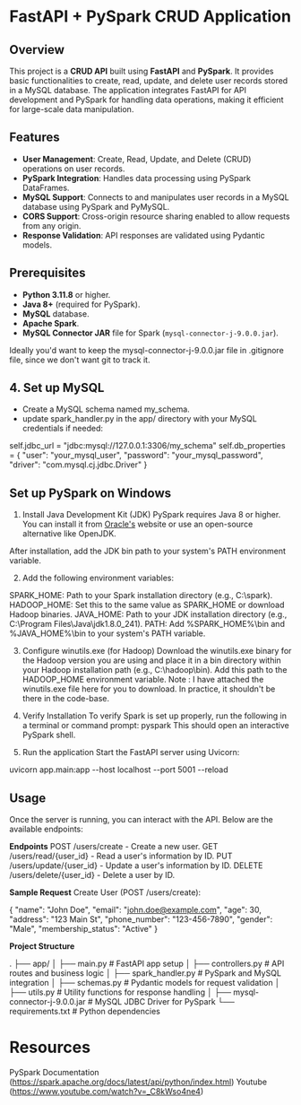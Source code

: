 # FastAPI + PySpark CRUD Application

## Overview

This project is a **CRUD API** built using **FastAPI** and **PySpark**. It provides basic functionalities to create, read, update, and delete user records stored in a MySQL database. The application integrates FastAPI for API development and PySpark for handling data operations, making it efficient for large-scale data manipulation.

## Features

- **User Management**: Create, Read, Update, and Delete (CRUD) operations on user records.
- **PySpark Integration**: Handles data processing using PySpark DataFrames.
- **MySQL Support**: Connects to and manipulates user records in a MySQL database using PySpark and PyMySQL.
- **CORS Support**: Cross-origin resource sharing enabled to allow requests from any origin.
- **Response Validation**: API responses are validated using Pydantic models.

## Prerequisites

- **Python 3.11.8** or higher.
- **Java 8+** (required for PySpark).
- **MySQL** database.
- **Apache Spark**.
- **MySQL Connector JAR** file for Spark (`mysql-connector-j-9.0.0.jar`).

Ideally you'd want to keep the mysql-connector-j-9.0.0.jar file in .gitignore file, since we don't want git to track it.

## 4. Set up MySQL
- Create a MySQL schema named my_schema.
- update spark_handler.py in the app/ directory with your MySQL credentials if needed:

self.jdbc_url = "jdbc:mysql://127.0.0.1:3306/my_schema"
self.db_properties = {
    "user": "your_mysql_user",
    "password": "your_mysql_password",
    "driver": "com.mysql.cj.jdbc.Driver"
}


## Set up PySpark on Windows

1. Install Java Development Kit (JDK)
PySpark requires Java 8 or higher. You can install it from [Oracle's](https://www.oracle.com/java/technologies/javase-downloads.html) website or use an open-source alternative like OpenJDK.

After installation, add the JDK bin path to your system's PATH environment variable.

2. Add the following environment variables:

SPARK_HOME: Path to your Spark installation directory (e.g., C:\spark).
HADOOP_HOME: Set this to the same value as SPARK_HOME or download Hadoop binaries.
JAVA_HOME: Path to your JDK installation directory (e.g., C:\Program Files\Java\jdk1.8.0_241).
PATH: Add %SPARK_HOME%\bin and %JAVA_HOME%\bin to your system's PATH variable.

3. Configure winutils.exe (for Hadoop)
Download the winutils.exe binary for the Hadoop version you are using and place it in a bin directory within your Hadoop installation path (e.g., C:\hadoop\bin). Add this path to the HADOOP_HOME environment variable.
Note : I have attached the winutils.exe file here for you to download. In practice, it shouldn't be there in the code-base.

4. Verify Installation
To verify Spark is set up properly, run the following in a terminal or command prompt:
    pyspark
This should open an interactive PySpark shell.

5. Run the application
Start the FastAPI server using Uvicorn:

uvicorn app.main:app --host localhost --port 5001 --reload

## Usage
Once the server is running, you can interact with the API. Below are the available endpoints:

**Endpoints**
POST /users/create - Create a new user.
GET /users/read/{user_id} - Read a user's information by ID.
PUT /users/update/{user_id} - Update a user's information by ID.
DELETE /users/delete/{user_id} - Delete a user by ID.

**Sample Request**
Create User (POST /users/create):

{
  "name": "John Doe",
  "email": "john.doe@example.com",
  "age": 30,
  "address": "123 Main St",
  "phone_number": "123-456-7890",
  "gender": "Male",
  "membership_status": "Active"
}


**Project Structure**

.
├── app/
│   ├── main.py                           # FastAPI app setup
│   ├── controllers.py                    # API routes and business logic
│   ├── spark_handler.py                  # PySpark and MySQL integration
│   ├── schemas.py                        # Pydantic models for request validation
│   ├── utils.py                          # Utility functions for response handling
│   ├── mysql-connector-j-9.0.0.jar       # MySQL JDBC Driver for PySpark
└── requirements.txt                      # Python dependencies


# Resources

PySpark Documentation (https://spark.apache.org/docs/latest/api/python/index.html)
Youtube (https://www.youtube.com/watch?v=_C8kWso4ne4)
